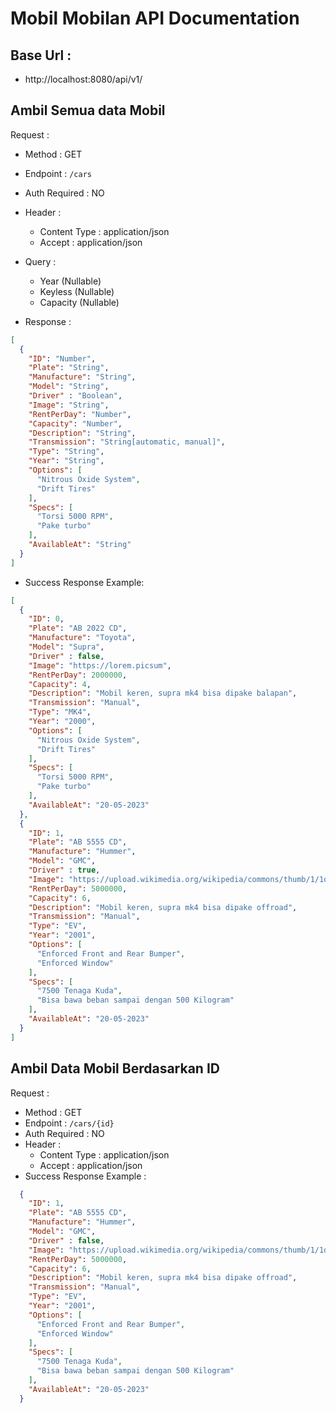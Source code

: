 # Mobil Mobilan API Documentation

## Base Url :
- http://localhost:8080/api/v1/


## Ambil Semua data Mobil

Request :
- Method : GET
- Endpoint : `/cars`
- Auth Required : NO
- Header :
    - Content Type : application/json
    - Accept : application/json

- Query :
    - Year (Nullable)
    - Keyless (Nullable)
    - Capacity (Nullable)
- Response :
```json
[
  {
    "ID": "Number",
    "Plate": "String",
    "Manufacture": "String",
    "Model": "String",
    "Driver" : "Boolean",
    "Image": "String",
    "RentPerDay": "Number",
    "Capacity": "Number",
    "Description": "String",
    "Transmission": "String[automatic, manual]",
    "Type": "String",
    "Year": "String",
    "Options": [
      "Nitrous Oxide System",
      "Drift Tires"
    ],
    "Specs": [
      "Torsi 5000 RPM",
      "Pake turbo"
    ],
    "AvailableAt": "String"
  }
]
```

- Success Response Example:

```json
[
  {
    "ID": 0,
    "Plate": "AB 2022 CD",
    "Manufacture": "Toyota",
    "Model": "Supra",
    "Driver" : false,
    "Image": "https://lorem.picsum",
    "RentPerDay": 2000000,
    "Capacity": 4,
    "Description": "Mobil keren, supra mk4 bisa dipake balapan",
    "Transmission": "Manual",
    "Type": "MK4",
    "Year": "2000",
    "Options": [
      "Nitrous Oxide System",
      "Drift Tires"
    ],
    "Specs": [
      "Torsi 5000 RPM",
      "Pake turbo"
    ],
    "AvailableAt": "20-05-2023"
  },
  {
    "ID": 1,
    "Plate": "AB 5555 CD",
    "Manufacture": "Hummer",
    "Model": "GMC",
    "Driver" : true,
    "Image": "https://upload.wikimedia.org/wikipedia/commons/thumb/1/1d/GMC_Hummer_EV.jpg/450px-GMC_Hummer_EV.jpg",
    "RentPerDay": 5000000,
    "Capacity": 6,
    "Description": "Mobil keren, supra mk4 bisa dipake offroad",
    "Transmission": "Manual",
    "Type": "EV",
    "Year": "2001",
    "Options": [
      "Enforced Front and Rear Bumper",
      "Enforced Window"
    ],
    "Specs": [
      "7500 Tenaga Kuda",
      "Bisa bawa beban sampai dengan 500 Kilogram"
    ],
    "AvailableAt": "20-05-2023"
  }
]
```

## Ambil Data Mobil Berdasarkan ID

Request :
- Method : GET
- Endpoint : `/cars/{id}`
- Auth Required : NO
- Header :
    - Content Type : application/json
    - Accept : application/json
- Success Response Example :
```json
  {
    "ID": 1,
    "Plate": "AB 5555 CD",
    "Manufacture": "Hummer",
    "Model": "GMC",
    "Driver" : false,
    "Image": "https://upload.wikimedia.org/wikipedia/commons/thumb/1/1d/GMC_Hummer_EV.jpg/450px-GMC_Hummer_EV.jpg",
    "RentPerDay": 5000000,
    "Capacity": 6,
    "Description": "Mobil keren, supra mk4 bisa dipake offroad",
    "Transmission": "Manual",
    "Type": "EV",
    "Year": "2001",
    "Options": [
      "Enforced Front and Rear Bumper",
      "Enforced Window"
    ],
    "Specs": [
      "7500 Tenaga Kuda",
      "Bisa bawa beban sampai dengan 500 Kilogram"
    ],
    "AvailableAt": "20-05-2023"
  }
```
